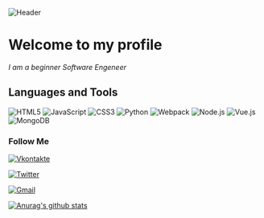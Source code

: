 ![Header](https://github.com/KonstantinOkhlynin/KonstantinOkhlynin/blob/main/assets/download%20(1).gif)

# Welcome to my profile
_I am a beginner Software Engeneer_

## Languages and Tools
![HTML5](https://img.shields.io/badge/-HTML5-f08011?style=for-the-badge&logo=HTML5)
![JavaScript](https://img.shields.io/badge/-JavaScript-242526?style=for-the-badge&logo=JavaScript)
![CSS3](https://img.shields.io/badge/-CSS3-155bab?style=for-the-badge&logo=CSS3)
![Python](https://img.shields.io/badge/-Python-f7d52a?style=for-the-badge&logo=Python)
![Webpack](https://img.shields.io/badge/-Webpack-303a42?style=for-the-badge&logo=Webpack)
![Node.js](https://img.shields.io/badge/-Node.js-2a2e2a?style=for-the-badge&logo=Node.js)
![Vue.js](https://img.shields.io/badge/-Vue.js-2a9c56?style=for-the-badge&logo=Vue.js)
![MongoDB](https://img.shields.io/badge/-MongoDB-4fde16?style=for-the-badge&logo=MongoDB)

### Follow Me
[![Vkontakte](https://img.shields.io/badge/-Vkontakte-0d3175?style=for-the-badge&logo=VK)](https://vk.com/kostyaok)

[![Twitter](https://img.shields.io/badge/-Twitter-0b4f87?style=for-the-badge&logo=Twitter)](https://twitter.com/Konstantin_Okhl)

[![Gmail](https://img.shields.io/badge/-Gmail-595959?style=for-the-badge&logo=Gmail)](Kostya.Okhlynin@gmail.com)

[![Anurag's github stats](https://github-readme-stats.vercel.app/api?username=KonstantinOkhlynin&show_icons=true&theme=radical)](https://github.com/anuraghazra/github-readme-stats)